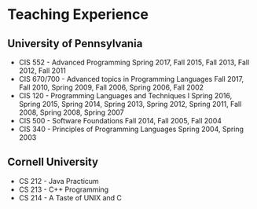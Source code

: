 Teaching Experience
===================
University of Pennsylvania
--------------------------
* CIS 552 - Advanced Programming
  Spring 2017, Fall 2015, Fall 2013, Fall 2012, Fall 2011
* CIS 670/700 - Advanced topics in Programming Languages
  Fall 2017, Fall 2010, Spring 2009, Fall 2006, Spring 2006, Fall 2002
* CIS 120 - Programming Languages and Techniques I
  Spring 2016, Spring 2015, Spring 2014, Spring 2013, Spring 2012, Spring 2011, Fall 2008, Spring 2008, Spring 2007
* CIS 500 - Software Foundations
  Fall 2014, Fall 2005, Fall 2004
* CIS 340 - Principles of Programming Languages
  Spring 2004, Spring 2003

Cornell University
------------------
  * CS 212 - Java Practicum
  * CS 213 - C++ Programming
  * CS 214 - A Taste of UNIX and C

